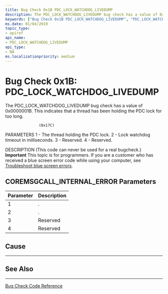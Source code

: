 ```yaml
---
title: Bug Check 0x1B PDC_LOCK_WATCHDOG_LIVEDUMP
description: The PDC_LOCK_WATCHDOG_LIVEDUMP bug check has a value of 0x0000001B. It indicates that a memory management page frame number (PFN) database element has a corrupted share count. This bug check appears very infrequently.
keywords: ["Bug Check 0x1B PDC_LOCK_WATCHDOG_LIVEDUMP", "PDC_LOCK_WATCHDOG_LIVEDUMP"]
ms.date: 01/04/2019
topic_type:
- apiref
api_name:
- PDC_LOCK_WATCHDOG_LIVEDUMP
api_type:
- NA
ms.localizationpriority: medium
---
```


# Bug Check 0x1B: PDC\_LOCK\_WATCHDOG\_LIVEDUMP


The PDC\_LOCK\_WATCHDOG\_LIVEDUMP bug check has a value of 0x0000001B. This indicates that a thread has been holding the PDC lock for too long.

                   (0x17C)


PARAMETERS
    1 - The thread holding the PDC lock.
    2 - Lock watchdog timeout in milliseconds.
    3 - Reserved.
    4 - Reserved.

DESCRIPTION
(This code can never be used for a real bugcheck.)
**Important** This topic is for programmers. If you are a customer who has received a blue screen error code while using your computer, see [Troubleshoot blue screen errors](https://windows.microsoft.com/windows-10/troubleshoot-blue-screen-errors).

 ## COREMSGCALL\_INTERNAL\_ERROR Parameters

|Parameter|Description|
|--- |--- |
|1| .|
|2| . |
|3| Reserved |
|4| Reserved |

## Cause
-----



## See Also
----------

[Bug Check Code Reference](bug-check-code-reference2.md)

 




